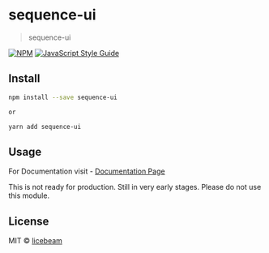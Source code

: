 # sequence-ui

> sequence-ui

[![NPM](https://img.shields.io/npm/v/sequence.svg)](https://www.npmjs.com/package/sequence) [![JavaScript Style Guide](https://img.shields.io/badge/code_style-standard-brightgreen.svg)](https://standardjs.com)

## Install

```bash
npm install --save sequence-ui

or

yarn add sequence-ui
```

## Usage

For Documentation visit - [Documentation Page](https://licebeam.github.io/sequence/)

This is not ready for production. Still in very early stages. Please do not use this module.

## License

MIT © [licebeam](https://github.com/licebeam)
